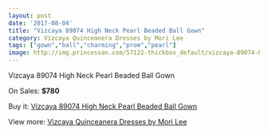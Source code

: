 ```yaml
---
layout: post
date: '2017-08-04'
title: "Vizcaya 89074 High Neck Pearl Beaded Ball Gown"
category: Vizcaya Quinceanera Dresses by Mori Lee
tags: ["gown","ball","charming","prom","pearl"]
image: http://img.princessan.com/57122-thickbox_default/vizcaya-89074-high-neck-pearl-beaded-ball-gown.jpg
---
```

Vizcaya 89074 High Neck Pearl Beaded Ball Gown

On Sales: **$780**
<a href="https://www.princessan.com/en/25317-vizcaya-89074-high-neck-pearl-beaded-ball-gown.html"><amp-img layout="responsive" width="600" height="600" src="//img.princessan.com/57122-thickbox_default/vizcaya-89074-high-neck-pearl-beaded-ball-gown.jpg" alt="Vizcaya 89074 High Neck Pearl Beaded Ball Gown 0" /></a>
<a href="https://www.princessan.com/en/25317-vizcaya-89074-high-neck-pearl-beaded-ball-gown.html"><amp-img layout="responsive" width="600" height="600" src="//img.princessan.com/57125-thickbox_default/vizcaya-89074-high-neck-pearl-beaded-ball-gown.jpg" alt="Vizcaya 89074 High Neck Pearl Beaded Ball Gown 1" /></a>
<a href="https://www.princessan.com/en/25317-vizcaya-89074-high-neck-pearl-beaded-ball-gown.html"><amp-img layout="responsive" width="600" height="600" src="//img.princessan.com/57124-thickbox_default/vizcaya-89074-high-neck-pearl-beaded-ball-gown.jpg" alt="Vizcaya 89074 High Neck Pearl Beaded Ball Gown 2" /></a>
<a href="https://www.princessan.com/en/25317-vizcaya-89074-high-neck-pearl-beaded-ball-gown.html"><amp-img layout="responsive" width="600" height="600" src="//img.princessan.com/57123-thickbox_default/vizcaya-89074-high-neck-pearl-beaded-ball-gown.jpg" alt="Vizcaya 89074 High Neck Pearl Beaded Ball Gown 3" /></a>

Buy it: [Vizcaya 89074 High Neck Pearl Beaded Ball Gown](https://www.princessan.com/en/25317-vizcaya-89074-high-neck-pearl-beaded-ball-gown.html "Vizcaya 89074 High Neck Pearl Beaded Ball Gown")

View more: [Vizcaya Quinceanera Dresses by Mori Lee](https://www.princessan.com/en/151- "Vizcaya Quinceanera Dresses by Mori Lee")
